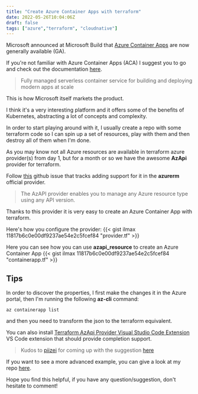 ```yaml
---
title: "Create Azure Container Apps with terraform"
date: 2022-05-26T10:04:06Z
draft: false
tags: ["azure","terraform", "cloudnative"]
---
```


Microsoft announced at Microsoft Build that [Azure Container Apps](https://azure.microsoft.com/en-us/services/container-apps/) are now generally available (GA).

If you're not familiar with Azure Container Apps (ACA) I suggest you to go and check out the documentation [here](https://docs.microsoft.com/en-us/azure/container-apps/?ocid=AID3042118). 

> Fully managed serverless container service for building and deploying modern apps at scale

This is how Microsoft itself markets the product.

I think it's a very interesting platform and it offers some of the benefits of Kubernetes, abstracting a lot of concepts and complexity.

In order to start playing around with it, I usually create a repo with some terraform code so I can spin up a set of resources, play with them and then destroy all of them when I'm done.

As you may know not all Azure resources are available in terraform azure provider(s) from day 1, but for a month or so we have the awesome **AzApi** provider for terraform.

Follow [this](https://github.com/hashicorp/terraform-provider-azurerm/issues/14122) github issue that tracks adding support for it in the **azurerm** official provider.

>The AzAPI provider enables you to manage any Azure resource type using any API version.

Thanks to this provider it is very easy to create an Azure Container App with terraform.

Here's how you configure the provider:
{{< gist ilmax 11817b6c0e00df9237ae54e2c5fcef84 "provider.tf" >}}

Here you can see how you can use **azapi_resource** to create an Azure Container App
{{< gist ilmax 11817b6c0e00df9237ae54e2c5fcef84 "containerapp.tf" >}}

## Tips
In order to discover the properties, I first make the changes it in the Azure portal, then I'm running the following **az-cli** command:

`az containerapp list`

and then you need to transform the json to the terraform equivalent.

You can also install [Terraform AzApi Provider Visual Studio Code Extension](https://marketplace.visualstudio.com/items?itemName=azapi-vscode.azapi) VS Code extension that should provide completion support.

> Kudos to [piizei](https://github.com/piizei) for coming up with the suggestion [here](https://github.com/hashicorp/terraform-provider-azurerm/issues/14122#issuecomment-1101561028)

If you want to see a more advanced example, you can give a look at my repo [here](https://github.com/ilmax/container-apps-sample/blob/main/infra/container-app.tf). 

Hope you find this helpful, if you have any question/suggestion, don't hesitate to comment!